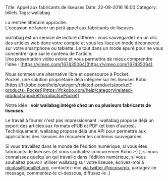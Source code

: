Title: Appel aux fabricants de liseuses
Date: 22-08-2016 16:00
Category: billets
Tags: wallabag

La rentrée littéraire approche.  
L'occasion de lancer un petit appel aux fabricants de liseuses.

wallabag est un service de lecture différée : vous sauvegardez en un clic des articles web dans votre compte et vous les lisez en mode déconnecté sur votre smartphone ou tablette. Le tout dans un mode épuré pour ne vous concentrer que sur le contenu de l'article.  
Une présentation vidéo existe et vous permettra de mieux comprendre l'idée : [https://vimeo.com/167435064](https://vimeo.com/167435064).

Nous sommes une alternative libre et opensource à Pocket.  
Pocket, une solution propriétaire déjà intégrée sur les liseuses Kobo [https://fr.kobo.com/help/category/related-products/pocket?products=Pocket](https://fr.kobo.com/help/category/related-products/pocket?products=Pocket)

Notre idée : **voir wallabag intégré chez un ou plusieurs fabricants de liseuses**.

Le travail à fournir n'est pas impressionnant : wallabag propose déjà un export des articles aux formats ePUB et PDF (et bien d'autres).  
Techniquement, wallabag propose déjà une API pour permettre aux applications des liseuses de récupérer les contenus sauvegardés.  

Si vous travaillez dans le monde de l'édition numérique, si vous êtes fabricants de liseuses (et vous souhaitez concurrencer Kobo :-) ), si vous connaissez quelqu'un qui travaille dans l'édition numérique, si vous souhaitez pouvoir utiliser wallabag sur votre liseuse, écrivez-moi à [nicolas@loeuillet.org](mailto:nicolas@loeuillet.org), contactez-moi [via twitter @nicosomb](https://twitter.com/nicosomb), partagez ce message, commentez-le ci-dessous, diffusez-le :)
